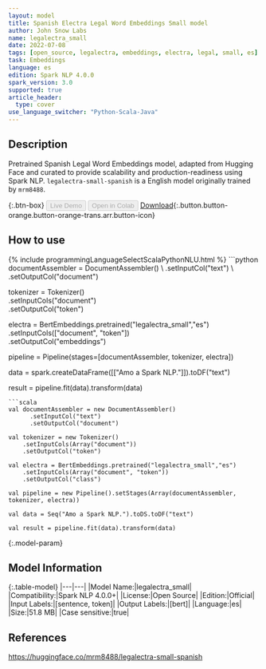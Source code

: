 ```yaml
---
layout: model
title: Spanish Electra Legal Word Embeddings Small model
author: John Snow Labs
name: legalectra_small
date: 2022-07-08
tags: [open_source, legalectra, embeddings, electra, legal, small, es]
task: Embeddings
language: es
edition: Spark NLP 4.0.0
spark_version: 3.0
supported: true
article_header:
  type: cover
use_language_switcher: "Python-Scala-Java"
---
```


## Description

Pretrained Spanish Legal Word Embeddings model, adapted from Hugging Face and curated to provide scalability and production-readiness using Spark NLP. `legalectra-small-spanish` is a English model originally trained by `mrm8488`.

{:.btn-box}
<button class="button button-orange" disabled>Live Demo</button>
<button class="button button-orange" disabled>Open in Colab</button>
[Download](https://s3.amazonaws.com/auxdata.johnsnowlabs.com/public/models/legalectra_small_es_4.0.0_3.0_1657294835823.zip){:.button.button-orange.button-orange-trans.arr.button-icon}

## How to use



<div class="tabs-box" markdown="1">
{% include programmingLanguageSelectScalaPythonNLU.html %}
```python
documentAssembler = DocumentAssembler() \
    .setInputCol("text") \
    .setOutputCol("document")

tokenizer = Tokenizer() \
    .setInputCols("document") \
    .setOutputCol("token")
  
electra = BertEmbeddings.pretrained("legalectra_small","es") \
    .setInputCols(["document", "token"]) \
    .setOutputCol("embeddings")
    
pipeline = Pipeline(stages=[documentAssembler, tokenizer, electra])

data = spark.createDataFrame([["Amo a Spark NLP."]]).toDF("text")

result = pipeline.fit(data).transform(data)
```
```scala
val documentAssembler = new DocumentAssembler() 
      .setInputCol("text") 
      .setOutputCol("document")
 
val tokenizer = new Tokenizer() 
    .setInputCols(Array("document"))
    .setOutputCol("token")

val electra = BertEmbeddings.pretrained("legalectra_small","es") 
    .setInputCols(Array("document", "token")) 
    .setOutputCol("class")

val pipeline = new Pipeline().setStages(Array(documentAssembler, tokenizer, electra))

val data = Seq("Amo a Spark NLP.").toDS.toDF("text")

val result = pipeline.fit(data).transform(data)
```
</div>

{:.model-param}
## Model Information

{:.table-model}
|---|---|
|Model Name:|legalectra_small|
|Compatibility:|Spark NLP 4.0.0+|
|License:|Open Source|
|Edition:|Official|
|Input Labels:|[sentence, token]|
|Output Labels:|[bert]|
|Language:|es|
|Size:|51.8 MB|
|Case sensitive:|true|

## References

https://huggingface.co/mrm8488/legalectra-small-spanish
